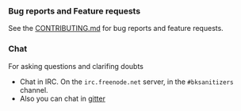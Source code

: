 ### Bug reports and Feature requests

See the [CONTRIBUTING.md](CONTRIBUTING.md) for bug reports and feature requests.

### Chat

For asking questions and clarifing doubts

- Chat in IRC. On the `irc.freenode.net` server, in the `#bksanitizers` channel.
- Also you can chat in [gitter](https://gitter.im/BaalKrshna/Sanitizers)